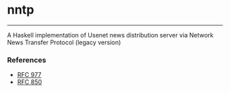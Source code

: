 # nntp
---
A Haskell implementation of Usenet news distribution server via Network News Transfer Protocol (legacy version)

### References
* [RFC 977](https://tools.ietf.org/html/rfc977)
* [RFC 850](https://tools.ietf.org/html/rfc850)

